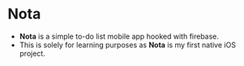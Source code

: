 # Nota
- **Nota** is a simple to-do list mobile app hooked with firebase.
- This is solely for learning purposes as **Nota** is my first native iOS project.
